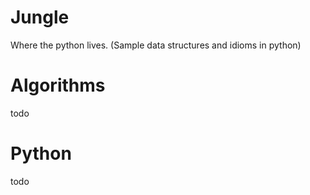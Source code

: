# Jungle
Where the python lives. (Sample data structures and idioms in python)

# Algorithms
todo
# Python
todo